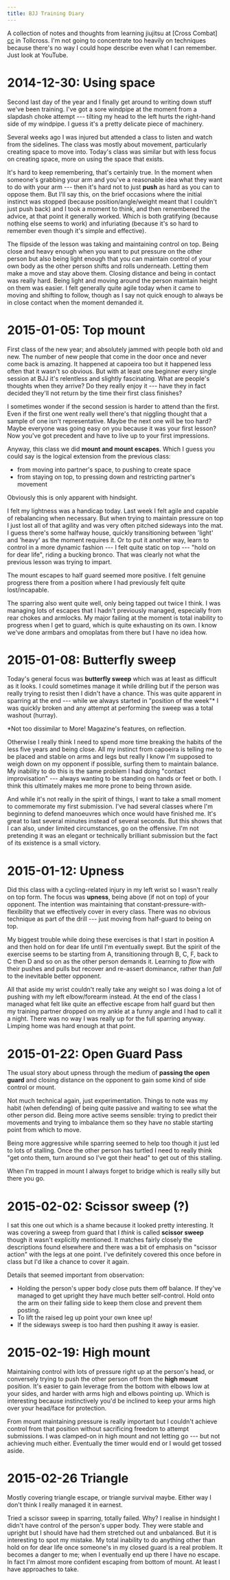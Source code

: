 ```yaml
---
title: BJJ Training Diary
---
```


A collection of notes and thoughts from learning jiujitsu at [Cross Combat] [cc] in Tollcross. I'm not going to concentrate too heavily on techniques because there's no way I could hope describe even what I can remember. Just look at YouTube.

[cc]: <http://www.crosscombat.co.uk> "Cross Combat home page"

# 2014-12-30: Using space

Second last day of the year and I finally get around to writing down stuff we've been training. I've got a sore windpipe at the moment from a slapdash choke attempt --- tilting my head to the left hurts the right-hand side of my windpipe. I guess it's a pretty delicate piece of machinery.

Several weeks ago I was injured but attended a class to listen and watch from the sidelines. The class was mostly about movement, particularly creating space to move into. Today's class was similar but with less focus on creating space, more on using the space that exists.

It's hard to keep remembering, that's certainly true. In the moment when someone's grabbing your arm and you've a reasonable idea what they want to do with your arm --- then it's hard not to just **push** as hard as you can to oppose them. But I'll say this, on the brief occasions where the initial instinct was stopped (because position/angle/weight meant that I couldn't just push back) and I took a moment to think, and then remembered the advice, at that point it generally worked. Which is both gratifying (because nothing else seems to work) and infuriating (because it's so hard to remember even though it's simple and effective).

The flipside of the lesson was taking and maintaining control on top. Being close and heavy enough when you want to put pressure on the other person but also being light enough that you can maintain control of your own body as the other person shifts and rolls underneath. Letting them make a move and stay above them. Closing distance and being in contact was really hard. Being light and moving around the person maintain height on them was easier. I felt generally quite agile today when it came to moving and shifting to follow, though as I say not quick enough to always be in close contact when the moment demanded it.

# 2015-01-05: Top mount

First class of the new year; and absolutely jammed with people both old and new. The number of new people that come in the door once and never come back is amazing. It happened at capoeira too but it happened less often that it wasn't so obvious. But with at least one beginner every single session at BJJ it's relentless and slightly fascinating. What are people's thoughts when they arrive? Do they really enjoy it --- have they in fact decided they'll not return by the time their first class finishes?

I sometimes wonder if the second session is harder to attend than the first. Even if the first one went really well there's that niggling thought that a sample of one isn't representative. Maybe the next one will be too hard? Maybe everyone was going easy on you because it was your first lesson? Now you've got precedent and have to live up to your first impressions.

Anyway, this class we did **mount and mount escapes**. Which I guess you could say is the logical extension from the previous class:

*   from moving into partner's space, to pushing to create space
*   from staying on top, to pressing down and restricting partner's movement

Obviously this is only apparent with hindsight.

I felt my lightness was a handicap today. Last week I felt agile and capable of rebalancing when necessary. But when trying to maintain pressure on top I just lost all of that agility and was very often pitched sideways into the mat. I guess there's some halfway house, quickly transitioning between 'light' and 'heavy' as the moment requires it. Or to put it another way, learn to control in a more dynamic fashion --- I felt quite static on top --- "hold on for dear life", riding a bucking bronco. That was clearly not what the previous lesson was trying to impart.

The mount escapes to half guard seemed more positive. I felt genuine progress there from a position where I had previously felt quite lost/incapable.

The sparring also went quite well, only being tapped out twice I think. I was managing lots of escapes that I hadn't previously managed, especially from rear chokes and armlocks. My major failing at the moment is total inability to progress when I get to guard, which is quite exhausting on its own. I know we've done armbars and omoplatas from there but I have no idea how.

# 2015-01-08: Butterfly sweep

Today's general focus was **butterfly sweep** which was at least as difficult as it looks. I could sometimes manage it while drilling but if the person was really trying to resist then I didn't have a chance. This was quite apparent in sparring at the end --- while we always started in "position of the week"\* I was quickly broken and any attempt at performing the sweep was a total washout (hurray).

\*Not too dissimilar to More! Magazine's features, on reflection.

Otherwise I really think I need to spend more time breaking the habits of the less five years and being close. All my instinct from capoeira is telling me to be placed and stable on arms and legs but really I know I'm supposed to weigh down on my opponent if possible, surfing them to maintain balance. My inability to do this is the same problem I had doing "contact improvisation" --- always wanting to be standing on hands or feet or both. I think this ultimately makes me more prone to being thrown aside.

And while it's not really in the spirit of things, I want to take a small moment to commemorate my first submission. I've had several classes where I'm beginning to defend manoeuvres which once would have finished me. It's great to last several minutes instead of several seconds. But this shows that I can also, under limited circumstances, go on the offensive. I'm not pretending it was an elegant or technically brilliant submission but the fact of its existence is a small victory.

# 2015-01-12: Upness

Did this class with a cycling-related injury in my left wrist so I wasn't really on top form. The focus was **upness**, being above (if not on top) of your opponent. The intention was maintaining that constant-pressure-with-flexibility that we effectively cover in every class. There was no obvious technique as part of the drill --- just moving from half-guard to being on top.

My biggest trouble while doing these exercises is that I start in position A and then hold on for dear life until I'm eventually swept. But the spirit of the exercise seems to be starting from A, transitioning through B, C, F, back to C then D and so on as the other person demands it. Learning to *flow* with their pushes and pulls but recover and re-assert dominance, rather than *fall* to the inevitable better opponent.

All that aside my wrist couldn't really take any weight so I was doing a lot of pushing with my left elbow/forearm instead. At the end of the class I managed what felt like quite an effective escape from half guard but then my training partner dropped on my ankle at a funny angle and I had to call it a night. There was no way I was really up for the full sparring anyway. Limping home was hard enough at that point.

# 2015-01-22: Open Guard Pass

The usual story about upness through the medium of **passing the open guard** and closing distance on the opponent to gain some kind of side control or mount.

Not much technical again, just experimentation. Things to note was my habit (when defending) of being quite passive and waiting to see what the other person did. Being more active seems sensible: trying to predict their movements and trying to imbalance them so they have no stable starting point from which to move.

Being more aggressive while sparring seemed to help too though it just led to lots of stalling. Once the other person has turtled I need to really think "get onto them, turn around so I've got their head" to get out of this stalling.

When I'm trapped in mount I always forget to bridge which is really silly but there you go.

# 2015-02-02: Scissor sweep (?)

I sat this one out which is a shame because it looked pretty interesting. It was covering a sweep from guard that I *think* is called **scissor sweep** though it wasn't explicitly mentioned. It matches fairly closely the descriptions found elsewhere and there was a bit of emphasis on "scissor action" with the legs at one point. I've definitely covered this once before in class but I'd like a chance to cover it again.

Details that seemed important from observation:

*   Holding the person's upper body close puts them off balance. If they've managed to get upright they have much better self-control. Hold onto the arm on their falling side to keep them close and prevent them posting.
*   To lift the raised leg up point your own knee up!
*   If the sideways sweep is too hard then pushing it away is easier.

# 2015-02-19: High mount

Maintaining control with lots of pressure right up at the person's head, or conversely trying to push the other person off from the **high mount** position. It's easier to gain leverage from the bottom with elbows low at your sides, and harder with arms high and elbows pointing up. Which is interesting because instinctively you'd be inclined to keep your arms high over your head/face for protection.

From mount maintaining pressure is really important but I couldn't achieve control from that position without sacrificing freedom to attempt submissions. I was clamped-on in high mount and not letting go --- but not achieving much either. Eventually the timer would end or I would get tossed aside.

# 2015-02-26 Triangle

Mostly covering triangle escape, or triangle survival maybe. Either way I don't think I really managed it in earnest.

Tried a scissor sweep in sparring, totally failed. Why? I realise in hindsight I didn't have control of the person's upper body. They were stable and upright but I should have had them stretched out and unbalanced. But it is interesting to spot my mistake. My total inability to do anything other than hold on for dear life once someone's in my closed guard is a real problem. It becomes a danger to me; when I eventually end up there I have no escape. In fact I'm almost more confident escaping from bottom of mount. At least I have approaches to take.
